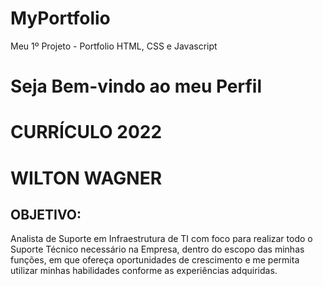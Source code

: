 # MyPortfolio
Meu 1º Projeto - Portfolio HTML, CSS e Javascript

# Seja Bem-vindo ao meu Perfil

# CURRÍCULO 2022

# WILTON WAGNER

## OBJETIVO:

Analista de Suporte em Infraestrutura de TI com foco para realizar todo o Suporte Técnico necessário na Empresa, dentro do escopo das minhas funções, em que ofereça oportunidades de crescimento e me permita utilizar minhas habilidades conforme as experiências adquiridas.

